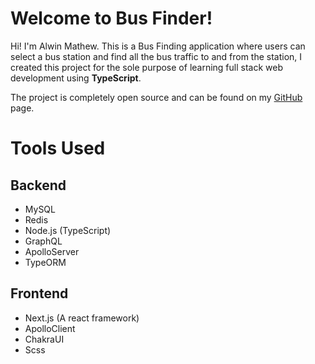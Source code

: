 # Welcome to Bus Finder!

Hi! I'm Alwin Mathew. This is a Bus Finding application where users can select a bus station and find all the bus traffic to and from the station, I created this project for the sole purpose of learning full stack web development using **TypeScript**.

The project is completely open source and can be found on my [GitHub](https://github.com/alwincodes/Bus_timings) page.

# Tools Used

## Backend

-   MySQL
-   Redis
-   Node.js (TypeScript)
-   GraphQL
-   ApolloServer
-   TypeORM

## Frontend

-   Next.js (A react framework)
-   ApolloClient
-   ChakraUI
-   Scss
